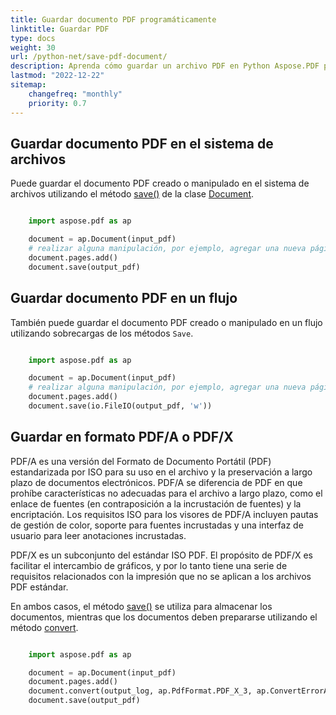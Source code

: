 ```yaml
---
title: Guardar documento PDF programáticamente
linktitle: Guardar PDF
type: docs
weight: 30
url: /python-net/save-pdf-document/
description: Aprenda cómo guardar un archivo PDF en Python Aspose.PDF para la biblioteca .NET. Guarde el documento PDF en el sistema de archivos, en un flujo y en aplicaciones web.
lastmod: "2022-12-22"
sitemap:
    changefreq: "monthly"
    priority: 0.7
---
```


## Guardar documento PDF en el sistema de archivos

Puede guardar el documento PDF creado o manipulado en el sistema de archivos utilizando el método [save()](https://reference.aspose.com/pdf/python-net/aspose.pdf/document/#methods) de la clase [Document](https://reference.aspose.com/pdf/python-net/aspose.pdf/document/).

```python

    import aspose.pdf as ap

    document = ap.Document(input_pdf)
    # realizar alguna manipulación, por ejemplo, agregar una nueva página vacía
    document.pages.add()
    document.save(output_pdf)
```

## Guardar documento PDF en un flujo

También puede guardar el documento PDF creado o manipulado en un flujo utilizando sobrecargas de los métodos `Save`.

```python

    import aspose.pdf as ap

    document = ap.Document(input_pdf)
    # realizar alguna manipulación, por ejemplo, agregar una nueva página vacía
    document.pages.add()
    document.save(io.FileIO(output_pdf, 'w'))
```


## Guardar en formato PDF/A o PDF/X

PDF/A es una versión del Formato de Documento Portátil (PDF) estandarizada por ISO para su uso en el archivo y la preservación a largo plazo de documentos electrónicos. PDF/A se diferencia de PDF en que prohíbe características no adecuadas para el archivo a largo plazo, como el enlace de fuentes (en contraposición a la incrustación de fuentes) y la encriptación. Los requisitos ISO para los visores de PDF/A incluyen pautas de gestión de color, soporte para fuentes incrustadas y una interfaz de usuario para leer anotaciones incrustadas.

PDF/X es un subconjunto del estándar ISO PDF. El propósito de PDF/X es facilitar el intercambio de gráficos, y por lo tanto tiene una serie de requisitos relacionados con la impresión que no se aplican a los archivos PDF estándar.

En ambos casos, el método [save()](https://reference.aspose.com/pdf/python-net/aspose.pdf/document/#methods) se utiliza para almacenar los documentos, mientras que los documentos deben prepararse utilizando el método [convert](https://reference.aspose.com/pdf/python-net/aspose.pdf/document/#methods).

```python

    import aspose.pdf as ap

    document = ap.Document(input_pdf)
    document.pages.add()
    document.convert(output_log, ap.PdfFormat.PDF_X_3, ap.ConvertErrorAction.DELETE)
    document.save(output_pdf)
```